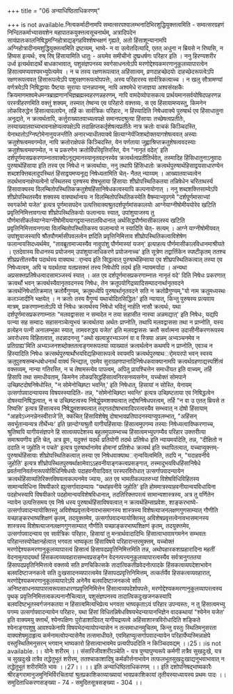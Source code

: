 +++
title = "06 अन्याधिष्ठिताधिकरणम्"

+++
is not available.नित्यकर्मादीनामपि सम्वत्सरपश्वालम्भनादिभिरशुद्धियुक्त्तत्वमिति - सम्वत्सरग्रहणं निन्दितकर्माभ्यासवशेन महापातकयुक्त्तत्वसूचनार्थम्, अत्रादिपदेन सायंप्रातःकालनिषिद्धमग्निहोत्राद्यङ्गहविश्शेषभक्षणं गृह्यते, अतो हिंसाशून्यानामपि अग्निहोत्रादीनामशुद्धियुक्त्तत्वमिति द्रष्टव्यम्, भाष्ये- न वा उत्वेतदित्यादि, एतत् अधुना न म्रियसे न रिष्यसि, न हिंष्यस इत्यर्थः, रुष् रिष् हिंसायामिति धातुः - अयमेव समीचीनो दुष्प्रधर्षणः परिहार इति । ननु हिरण्यशरीर उर्ध्व इत्यर्थवादार्थे बाधकाभावात्, पशुसंज्ञपनस्य स्वर्गसाधनत्वेऽपि मरणोद्देश्यकमरणानुकूलव्यापारत्वेन हिंसात्वमप्यवश्यमभ्युपेत्यमेव । न च तस्य रक्षणरूपत्वात् अहिंसात्वम्, व्रणदाहच्छेदयोः दाहच्छेदरूपत्वेऽपि रक्षणरूपत्ववत् हिंसारूपत्वेऽपि पशुरक्षणरूपत्वोपपत्तेः, अस्य परिहारस्य सार्वत्रिकत्वाच्च । न खलु सौत्रामण्यां वर्णत्रयेऽपि निषिद्धायाः पैष्टयाः सुरायाः पानन्नपानम्, नापि अश्वमेधे राजाज्ञया अश्वसंरक्षकैः क्रियमाणमश्वमेधमन्त्रब्राह्मणानभिज्ञब्रह्मस्वहरणन्नहरणम्, नापि वामदेव्योपासकत्य प्रार्थयमानसर्वयोषिदपहरणन्न परस्त्रीहरणमिति वक्त्तुं शक्यम्, तस्मात् तेष्वन्य एव परिहारो वक्त्तव्यः, स एव हिंसायामप्यस्तु, किमनेन लोकविरुद्धेन हिंसात्वापलापेन, तर्हि कः सार्वत्रिकः परिहारः, न हिंस्यादिति निषेधवाक्ये पुरुषार्थ एव हिंसाधातुना अनूद्यते, न क्रत्वर्थतापि, कर्त्तुराख्यातवाच्यत्वपक्षे समानपदश्रुत्या हिंसायाः तच्छेषत्वप्रतीतेः, तस्याख्यातवाच्यभावनाक्षेप्यत्वपक्षेऽपि तदाक्षिप्तकर्तृशेषत्वप्रतीतेः नात्र क्रतोः वाचकं किञ्चिदस्ति, येनाथातोऽग्निष्टोमेनानुयजन्तीति अनारभ्याधीतवाक्ये क्षित्याग्नेर्यजिशब्दोक्तयागशेषत्ववत् अस्याः क्रतुशेषत्वमवगम्येत, नापि क्रतोराक्षेपकं किञ्चिदस्ति, येन पर्णताया जुह्वाश्रिप्तक्रतुशेषत्ववदस्याः क्रतुशेषत्वमवगम्येत, न च प्रकरणेन क्रतोर्विपरिवृत्तिरस्ति, येन "नानृतं वदेत्' इति दर्शपूर्णमासप्रकरणाम्नातवाक्येऽनूद्यमानस्यानृतवदनस्येव क्रत्वर्थत्वप्रतीतिर्भवेत्, तस्मादिह हिंसिधातुनाऽनुवादः पुरुषार्थहिंसाया इति तस्य एव निषेधो न क्रत्वर्थायाः, ननु तथापि हिंसिधातोः क्रत्वर्थपुरुषार्थहिसाद्वयसाधारण्येन शब्दशक्त्तिबलादुपस्थितं हिंसाद्वयमप्यनूद्य निषेध्यतामिति चेत्- नैतत् न्याय्यम् । आख्यातवाच्यत्वेन तदर्थभावनाक्षेप्यत्वेनो पस्थितस्य पुरुषस्य शेषभूताया हिंसायाः शीघ्रोपस्थितिकतया तन्निषेधेन चरिताथर्स्य हिंसावाक्यस्य विलम्बितोपस्थितिकक्रतुशेषहिंसानिषेधकत्वस्यापि कल्पनायोगात् । ननु शब्दशक्त्तिसाम्येऽपि शीघ्रोपस्थितस्यैव शक्यस्य वाक्यार्थान्वयः न विलम्बितोपस्थितिकस्येति वैषम्याभ्युपगमे "दर्शपूर्णमासाभ्यां स्वगर्कामो यजेत' इत्यत्र पूर्णमासपदेन उत्पत्तिवाक्यश्रुतदर्शपूर्णमांसकालयोः आग्नेयाग्नीषोमीययोरेव खटिति प्रवृत्तिनिमित्तावगत्या शीघ्रोपस्थितिकयोः फलान्वयः स्यात्, उपांशुयाजस्य तु पौर्णमासीकर्तव्याग्नेयाग्नीषोमीययागद्वयान्तरालविधानात् अर्थसिद्धपौर्णमासीकालस्य खटिति प्रवृत्तिनिमित्तावनगत्या विलम्बितोपस्थितिकस्य फलान्वयो न स्यादिति चेत्- सत्यम् । आग्ने याग्नीषोमीयवत् उपांशुयाजस्यापि श्रौतपौणर्मासीपवलत्वेन ज्ञदिति प्रवृत्तिनिमित्ताव शीघ्रोपस्थितिकत्वाविशेषेण फलान्वयसिदध्यर्थमेव, "तावब्रूतामाज्यस्यैव नावुपांशु पौर्णमास्यां यजन्' इत्याहत्य पौर्णमासीकालविधानमाश्रीयते । एतदेवास्य विधानस्य प्रयोजनम् उपांशुयाजाधिकरणे प्रयोजनाच्च' इति सूत्रेण तद्वार्त्तिकेन स्पष्टीकृतम् ततश्च शीघ्रप्रत्तीतस्यैव पदार्थस्य वाक्याथर्ान्वय इति सिद्धत्वात् पुरुषार्थहिम्साया एव शीघ्रपस्थितिकत्वात् तस्या एव निषेध्यत्वम्, अपि च यदर्थतया यतप्रसक्त्तं तस्य निषेधोपि तदर्थ इति न्यायमर्यादा । अन्यथा अप्रसक्त्तप्रतिषेधत्वादसामञ्जस्यं स्यात् । अत एव दर्शपूर्णमासप्रकरणाम्नातः नानृतं वदे' दिति निषेधः प्रकरणात् क्रत्वर्थो भवन् क्रत्वर्थस्यैवानृतवदनस्य निषेधः, तेन क्रतूपयोगिद्रव्यादिसम्पादनार्थानृतवदने क्रत्वर्थनिषेधातिक्रमात् क्रतोर्वैगुण्यम्, क्रतुमध्येपि पुरुषार्थानृतवदने सति न क्रतोव्रैगुण्यम्,"यो नाम क्रतुमध्यस्थः कलञ्जादीनि भक्षयेत् । न क्रतोः तस्य वैगुण्यं यथाचोदितसिद्धितः' इति न्यायात्, किन्तु पुरुषस्य प्रत्यवाय मात्रम्, प्रकरणाम्नातोऽपि यो निषेधः क्रत्वर्थस्य निषेधो भवितुं नार्हति नासौ क्रत्वर्थः, यथा दर्शपूर्णमासप्रकरणाम्नातः "मलवद्वाससा न सम्वदेत न तया सहासीत नास्या अन्नमद्यात्' इति निषेधः, यद्यपि पत्न्या सह सम्वादः सहासनञ्चेत्युभयं क्रत्वर्थतया अर्थतः प्राप्नोति, तथापि मलवद्वाससा तथा न प्राप्नोति, यस्य व्रत्येहन पत्नी अनालम्भुका स्यात्, तामवरुद्धय यजेत' इति मलवद्वाससः क्रतौ सर्वात्मना उदासीनीकरणरूपस्य अवरोधस्य विहितत्वात्, तदन्नादनन्तु "अथो खल्वाहुरभ्यञ्जनं वा व स्त्रिया अन्नम् अभ्यञ्चनमेव न प्रतिग्राह्य'मिति अभ्यञ्जनशब्दोक्ततत्वङ्गमरूपतया व्याख्यातं क्रत्वर्थत्वेन कथमपि न प्राप्नोति, एवञ्च न हिंस्यादिति निषेधः क्रत्सर्थपुरुषार्थोभयविद्यहिम्सारूपत्वे स्वयमपि क्रत्वर्थपुरुषाथर्ोमयरपो भवन् स्वस्य क्रतुपुरुषसम्बन्धबोधनार्थं वाक्यं भिन्द्यात्, एवमेव सुराग्रहणपानादिनिषेधकवाक्यानामपि क्रत्वर्थग्रहणाद्यस्पर्शित्वं वक्त्तव्यम्, नान्या गतिरस्ति, न च तेषामस्त्येव पापत्वम्, अपितु प्रायश्चित्तेन समाधीयत इति वाच्यम्, तर्हि हिंसापि तथा समाधीयताम्, किमनेन लोकप्रसिद्धहिंसात्वनिरसनव्यसनेन, यच्चोक्तं सोमपाने उच्छिष्टदोषनिषेधोस्ति, "न सोमेनोच्छिष्टा भवन्ति,' इति निषेधात्, हिसायां न सोस्ति, येनायम् उत्सर्गापवादन्यायस्य विषयस्स्यादिति- तन्न, "सोमेनोच्छिष्टा भवन्ति' इत्यत्र उच्छिष्टताया एव निषिद्धत्वेन दोषस्यानिषिद्धत्वात्, न च उच्छिष्टत्वस्य निषेद्धुंयमशक्यत्वात् तद्दोषनिषेधपरत्वम्, तर्हि "न वा उ एतत् म्रियसे त रिष्यसि' इत्यत्र हिंसात्वस्य निेषेद्धुमशक्यत्वात् तद्गतदोषाभावादिपरत्वस्यैव सम्भवात् न दोषो हिंसायाम् "आहवेऽध्ननन्नेनस्वीराजे'ति, क्कचित् हिंसाविशेषेषु दोषाभावप्रतिपादनस्याप्युपलम्भात्, "अहिंसन् सवर्भूतान्यन्यत्र तीर्थेभ्यः' इति छान्दोग्यश्रुतौ यागीयहिंसायाः हिंसात्वमुपगम्य तस्याः निषेध्यत्वाविष्करणाच्च, श्रुतिष्वपि यागीयसंज्ञपने हि सात्वव्यपदेशस्य बहुलमुपलम्भाच्च हिंसात्वमभ्युपगम्यैव परिहार उक्त्तरीत्या समाश्रयणीय इति चेत्, अत्र व्रूमः, यदुक्त्तं यदर्थः प्रतियोगी तदर्थः प्रतिषेधः इति न्यायमर्यादेति, तन्न, "दीक्षितो न ददाति न जुहोति न पचते' इत्यत्र पुरुषार्थानामेव होमानां प्रतिशेधः क्रत्वर्थ इति स्थापितत्वात्, यच्चाप्युक्त्तम्- पुरुषार्थहिंसायाः शीघ्रोपस्थितिकत्वात् तस्या एव निषेधवाक्याथर्ान्वयित्वमिति, तदपि न, "यदाहवनीये जुहोति' इत्यत्र शीघ्रोपस्थितपुरुषर्थाक्षामेवाऽऽहवनीयाङ्गकत्वप्रसङ्गात्, तस्मादुभयविधहिंसानिषेधे प्रवर्तनानिवर्तनारूपयोर्विधिनिषेधयोः पदाहवनीयादिवत् परस्परविरोधात् उत्सर्गापवादन्यायेन क्रत्वर्थहिंसाव्यतिरिक्त्तविषयत्वकल्पनमेव ज्यायः, अत एव भामतीकल्पतरुभ्यां विशेषविधिविहितस्य सामान्यविधिना विषयीकारे ह्युत्सर्गावादम्यायः "यथांहवनीये जुहोति' इति होममात्रस्याहवनीयान्वयविधायिना पदहोभस्यापि विषयीकारे पदहोमान्वयविशेषविधानात्, तदतिरिक्त्तपरत्वं सामान्यशास्त्रस्य, अत्र तु वर्णितेन न्यायेन उत्पत्तिसमय एव निषे धस्य पुरुषार्थहिंसाविषयत्वात् न क्रत्वर्थहिम्साप्रवेशः, शाङ्करभाष्ये- उत्सर्गापवादन्यायोक्तिस्तु अविशेषप्रवृत्तत्वेनावभासमानस्य शास्त्रस्य विशेषत्याजनलक्षणगुणसाम्यात् गौणीति यच्छाङ्करभाष्यशिक्षणं कृतम्, तदयुक्त्तमेव, उत्सर्गापवादन्यायोक्तिस्तु अविशेषप्रवृत्तत्वेनावभासमानस्य शास्त्रस्य विशेषत्याजनलक्षणगुणसाम्यात् गौणीति यच्छाङ्करभाष्यशिक्षणं कृतम्, तदयुक्त्तमेव, उत्सर्गापवादन्याय एव सार्वत्रिकः परिहारः, हिसायां तु मन्त्रार्थवादादिभिः हिंसात्वाभावावगमनेन सम्भवतः परिहान्तस्योपेक्षानर्हत्वात् भगवता भाष्यकृता हिंसाविषये परिहारान्तरमुक्त्तम्, यच्चोक्तं मरणोद्देश्यकमरणानुकूलव्यापारत्वं हिसात्वं हिसापदप्रवृतिनिमित्तमिति तन्न, अथोपहारकशाप्रहारादिना महतीं वेदनामुत्पादयर्था हिंसकत्वय्व्यवहारासम्भवप्रसङ्गेन वेदनत्पत्त्यनुकूलव्यापारत्वस्यैव सर्वत्रानुगततया हिंसापदप्रवृतिनिमित्तत्वे वक्त्तव्ये सति व्रणचिकित्सके तादात्विकतीव्रवेदनोत्पादके हिंसकत्वव्यपदेशाभावेन बलवदिष्टाजनकत्वे सति दुःखसादनव्यपारत्वमेव हिंसापदप्रवृत्तिनिमित्तम्, तत्कर्तर्येव हिसकत्वव्यवहारात्, मरणोद्देश्यकमरणानुकूलव्यापारेऽपि अनेनैव बलवदिष्टाजनकत्वे सति अनिष्टसाधनव्यापारत्वरूपसाधारणप्रवृत्तिनिमित्तेन हिंसात्वव्यपदेशोपपत्तेः, मरणोद्देश्यकमरणानुकूलव्यापरत्वस्य पृथक् प्रवृत्तिनिमित्तत्वकल्पनानौचित्यात्, पशुसंज्ञपनस्य तादात्विकदुःखजनकस्यापि बलवदिष्टभूतस्वर्गजनकतया न हिंसात्वमित्यभिप्रेत्य भगवता भाष्यकृताऽयं परिहार उपन्यस्तः, न तु हिंसात्वमभ्यु पगम्य उत्सर्गापवादन्यायेन परिहारः, यथा हिंसां विधितन्निषेधविषयभेदन्यायानभिज्ञेन वादकथायां "श्येनेन यजेत' इति वाक्यमयु क्त्तार्थं, श्येनपक्षिणः पुरोडाशादिवत् यागीयद्रव्यत्वे अहिंसाशास्त्रविरोधादिति शङ्किते श्येनाङ्गपशुषु आवश्यकेनापि विषयभेदन्यायोपन्यासेन न तत्समाधानमुचितम्, किन्तु वस्तुः स्थितिमनुसरता वाक्यशेषमुदाहृत्य कर्मनामत्वोपन्यासेनैव तत्समाधीयते, एवमिहाप्युत्सर्गापवादन्यायेन परिहार्येप्यस्मिन्नाक्षेपे वस्तुस्थितिमनुसरन् भगवान् भाष्यकारो हिसात्वाभावमेव प्रत्यपीपददिति न किञ्चिदवद्यम् ।।25।।is not available.।। योनेः शरीरम् ।। संसारिजीवशरीरञ्चेति - यत्र पुण्यापुण्यरूपे कर्मणी तत्रैव सुखदुःखे, यत्र च सुखदुःखे तत्रैव तद्धेतुभूतं शरीरम्, ततश्चाकाशादिषु कर्मकीर्त्तनाभावेन तत्फलभूतसुखदुःखाद्यनुभवाभावात् न तद्धेतुभूतं शरीरमिति भावः ।।27।। ।। इति अन्याधिष्ठिताधिकरणम् ।। इति दशोपनिषद्भाष्यकारैः श्रीरङ्गरामानुजमुनिभिर्विरचितायां श्रुतप्रकाशिकाव्याख्यायां भावप्रकाशिकायां तृतीयस्याध्यायस्य प्रथमः पादः ।। समुदिताधिकरणसङ्ख्या - 74 - समुदितसूत्रसङ्ख्या - 304 ।।